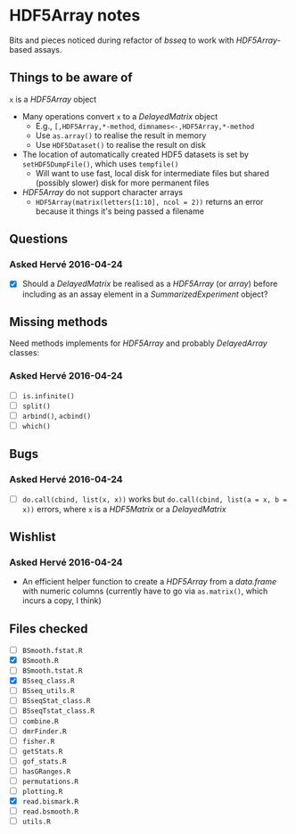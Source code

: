 # HDF5Array notes

Bits and pieces noticed during refactor of _bsseq_ to work with _HDF5Array_-based assays.

## Things to be aware of

`x` is a _HDF5Array_ object

- Many operations convert `x` to a _DelayedMatrix_ object
    - E.g., `[,HDF5Array,*-method`, `dimnames<-,HDF5Array,*-method`
    - Use `as.array()` to realise the result in memory
    - Use `HDF5Dataset()` to realise the result on disk
- The location of automatically created HDF5 datasets is set by `setHDF5DumpFile()`, which uses `tempfile()`
    - Will want to use fast, local disk for intermediate files but shared (possibly slower) disk for more permanent files
- _HDF5Array_ do not support character arrays
    - `HDF5Array(matrix(letters[1:10], ncol = 2))` returns an error because it things it's being passed a filename
    
## Questions

### Asked Hervé 2016-04-24

- [x] Should a _DelayedMatrix_ be realised as a _HDF5Array_ (or _array_) before including as an assay element in a _SummarizedExperiment_ object?

## Missing methods

Need methods implements for _HDF5Array_ and probably _DelayedArray_ classes:

### Asked Hervé 2016-04-24

- [ ] `is.infinite()`
- [ ] `split()`
- [ ] `arbind()`, `acbind()`
- [ ] `which()`

## Bugs

### Asked Hervé 2016-04-24

- [ ] `do.call(cbind, list(x, x))` works but `do.call(cbind, list(a = x, b = x))` errors, where `x` is a _HDF5Matrix_ or a _DelayedMatrix_

## Wishlist

### Asked Hervé 2016-04-24

- An efficient helper function to create a _HDF5Array_ from a _data.frame_ with numeric columns (currently have to go via `as.matrix()`, which incurs a copy, I think)

## Files checked

- [ ] `BSmooth.fstat.R`
- [x] `BSmooth.R`
- [ ] `BSmooth.tstat.R`
- [x] `BSseq_class.R`
- [ ] `BSseq_utils.R`
- [ ] `BSseqStat_class.R`
- [ ] `BSseqTstat_class.R`
- [ ] `combine.R`
- [ ] `dmrFinder.R`
- [ ] `fisher.R`
- [ ] `getStats.R`
- [ ] `gof_stats.R`
- [ ] `hasGRanges.R`
- [ ] `permutations.R`
- [ ] `plotting.R`
- [x] `read.bismark.R`
- [ ] `read.bsmooth.R`
- [ ] `utils.R`
